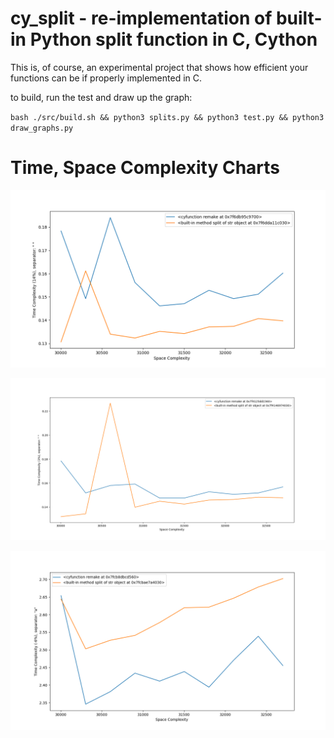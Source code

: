 # cy_split - re-implementation of built-in Python split function in C, Cython

This is, of course, an experimental project that shows how efficient your functions can be if properly implemented in C.

to build, run the test and draw up the graph:

`bash ./src/build.sh && python3 splits.py && python3 test.py && python3 draw_graphs.py`


# Time, Space Complexity Charts

![alt text](https://github.com/BeAllAround/cy_split/blob/main/benchmark/graphs/Figure_1.png)

![alt text](https://github.com/BeAllAround/cy_split/blob/main/benchmark/graphs/Figure_2.png)

![alt text](https://github.com/BeAllAround/cy_split/blob/main/benchmark/graphs/Figure_3.png)
